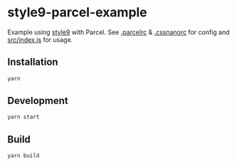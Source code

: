 # style9-parcel-example

Example using [style9](https://github.com/johanholmerin/style9) with Parcel.
See [.parcelrc](.parcelrc) & [.cssnanorc](.cssnanorc) for config and
[src/index.js](src/index.js) for usage.

## Installation

```sh
yarn
```

## Development

```sh
yarn start
```

## Build

```sh
yarn build
```
